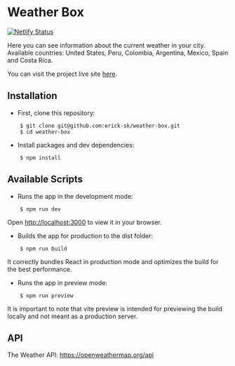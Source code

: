 # Weather Box
[![Netlify Status](https://api.netlify.com/api/v1/badges/189fe9a7-6157-4f29-a781-353ce2407d74/deploy-status)](https://app.netlify.com/sites/weather-box-erick-sk/deploys)

Here you can see information about the current weather in your city.<br/>
Available countries: United States, Peru, Colombia, Argentina, Mexico, Spain and Costa Rica.

You can visit the project live site [here](https://weather-box.ericksaavedra.me/).

## Installation

- First, clone this repository:

```shell
    $ git clone git@github.com:erick-sk/weather-box.git
    $ cd weather-box
```

- Install packages and dev dependencies:

```shell
    $ npm install
```

## Available Scripts

- Runs the app in the development mode:

```shell
    $ npm run dev
```

Open [http://localhost:3000](http://localhost:3000) to view it in your browser.

- Builds the app for production to the dist folder:

```shell
    $ npm run build
```

It correctly bundles React in production mode and optimizes the build for the best performance.

- Runs the app in preview mode:

```shell
    $ npm run preview
```

It is important to note that vite preview is intended for previewing the build locally and not meant as a production server.

## API

The Weather API: https://openweathermap.org/api
